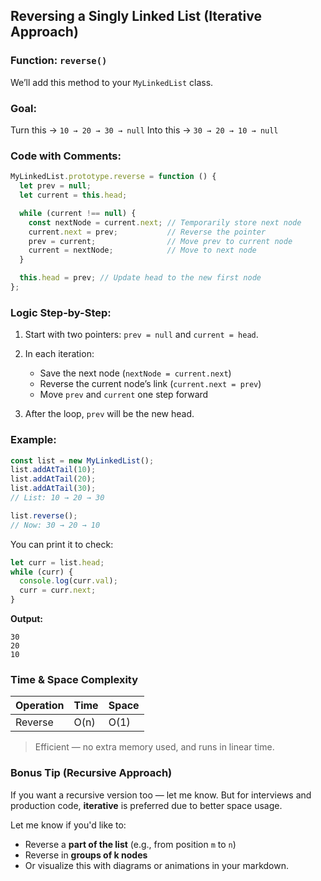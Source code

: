 ## Reversing a Singly Linked List (Iterative Approach)

### Function: `reverse()`

We’ll add this method to your `MyLinkedList` class.

### Goal:

Turn this → `10 → 20 → 30 → null`
Into this → `30 → 20 → 10 → null`

### Code with Comments:

```js
MyLinkedList.prototype.reverse = function () {
  let prev = null;
  let current = this.head;

  while (current !== null) {
    const nextNode = current.next; // Temporarily store next node
    current.next = prev;           // Reverse the pointer
    prev = current;                // Move prev to current node
    current = nextNode;            // Move to next node
  }

  this.head = prev; // Update head to the new first node
};
```

### Logic Step-by-Step:

1. Start with two pointers: `prev = null` and `current = head`.
2. In each iteration:

   * Save the next node (`nextNode = current.next`)
   * Reverse the current node’s link (`current.next = prev`)
   * Move `prev` and `current` one step forward
3. After the loop, `prev` will be the new head.

### Example:

```js
const list = new MyLinkedList();
list.addAtTail(10);
list.addAtTail(20);
list.addAtTail(30);
// List: 10 → 20 → 30

list.reverse();
// Now: 30 → 20 → 10
```

You can print it to check:

```js
let curr = list.head;
while (curr) {
  console.log(curr.val);
  curr = curr.next;
}
```

**Output:**

```
30
20
10
```

### Time & Space Complexity

| Operation | Time | Space |
| --------- | ---- | ----- |
| Reverse   | O(n) | O(1)  |

> Efficient — no extra memory used, and runs in linear time.

### Bonus Tip (Recursive Approach)

If you want a recursive version too — let me know. But for interviews and production code, **iterative** is preferred due to better space usage.

Let me know if you'd like to:

* Reverse a **part of the list** (e.g., from position `m` to `n`)
* Reverse in **groups of k nodes**
* Or visualize this with diagrams or animations in your markdown.

